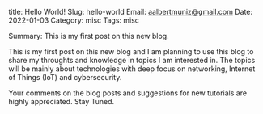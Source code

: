 title: Hello World!
Slug: hello-world
Email: aalbertmuniz@gmail.com
Date: 2022-01-03
Category: misc
Tags: misc

Summary: This is my first post on this new blog. 

This is my first post on this new blog and I am planning to use this blog to share my throughts and 
knowledge in topics I am interested in. The topics will be mainly about technologies with deep focus on 
networking, Internet of Things (IoT) and cybersecurity. 

Your comments on the blog posts and suggestions for new tutorials are highly appreciated. Stay Tuned. 
